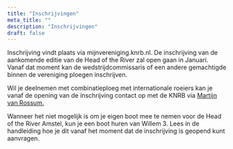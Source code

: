 ```yaml
---
title: "Inschrijvingen"
meta_title: ""
description: "Inschrijvingen"
draft: false
---
```

Inschrijving vindt plaats via mijnvereniging.knrb.nl. De inschrijving van de aankomende editie van de Head of the River zal open gaan in Januari. Vanaf dat moment kan de wedstrijdcommissaris of een andere gemachtigde binnen de vereniging ploegen inschrijven.

Wil je deelnemen met combinatieploeg met internationale roeiers kan je vanaf de opening van de inschrijving contact op met de KNRB via [Martijn van Rossum.](martijn.vanrossum@knrb.nl)

Wanneer het niet mogelijk is om je eigen boot mee te nemen voor de Head of the River Amstel, kun je een boot huren van Willem 3. Lees in de handleiding hoe je dit vanaf het moment dat de inschrijving is geopend kunt aanvragen.